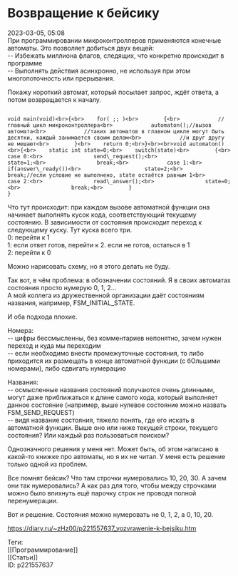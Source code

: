 Возвращение к бейсику
======================

   
 2023-03-05, 05:08   
   При программировании микроконтроллеров применяются конечные автоматы. Это позволяет добиться двух вещей:   
 -- Избежать миллиона флагов, следящих, что конкретно происходит в программе   
 -- Выполнять действия асинхронно, не используя при этом многопоточность или прерывания.   
   
 Покажу короткий автомат, который посылает запрос, ждёт ответа, а потом возвращается к началу.   
   
 
```
  
void main(void)<br>{<br>    for( ;; )<br>        {<br>            //главный цикл микроконтроллера<br>            automaton();//вызов автомата<br>            //таких автоматов в главном цикле могут быть десятки, каждый занимается своим делом<br>            //и друг другу не мешают<br>        }<br>    return 0;<br>}<br><br>void automaton()<br>{<br>    static int state=0;<br>    switch(state)<br>        {<br>            case 0:<br>                send\_request();<br>                state=1;<br>                break;<br>            case 1:<br>                if(answer\_ready())<br>                    state=2;<br>                break;//если условие не выполнено, state остаётся равным 1<br>            case 2:<br>                read\_answer();<br>                state=0;<br>                break;<br>        }  
}
```
   
   
 Что тут происходит: при каждом вызове автоматной функции она начинает выполнять кусок кода, соответствующий текущему состоянию. В зависимости от состояния происходит переход к следующему куску. Тут куска всего три.   
 0: перейти к 1   
 1: если ответ готов, перейти к 2. если не готов, остаться в 1   
 2: перейти к 0   
   
 Можно нарисовать схему, но я этого делать не буду.   
   
 Так вот, в чём проблема: в обозначении состояний. Я в своих автоматах состояния просто нумерую 0, 1, 2...   
 А мой коллега из дружественной организации даёт состояниям названия, например, FSM\_INITIAL\_STATE.   
   
 И оба подхода плохие.   
   
 Номера:   
 -- цифры бессмысленны, без комментариев непонятно, зачем нужен переход и куда мы переходим   
 -- если необходимо внести промежуточные состояния, то либо приходится их размещать в конце автоматной функции (с бОльшими номерами), либо сдвигать нумерацию   
   
 Названия:   
 -- осмысленные названия состояний получаются очень длинными, могут даже приближаться к длине самого кода, который выполняет данное состояние (например, выше нулевое состояние можно назвать FSM\_SEND\_REQUEST)   
 -- видя название состояния, тяжело понять, где его искать в автоматной функции. Выше оно или ниже текущей строки, текущего состояния? Или каждый раз пользоваться поиском?   
   
 Однозначного решения у меня нет. Может быть, об этом написано в какой-то книжке про автоматы, но я их не читал. У меня есть решение только одной из проблем.   
   
 Все помнят бейсик? Что там строчки нумеровались 10, 20, 30. А зачем они так нумеровались? А как раз для того, чтобы между строчками можно было впихнуть ещё парочку строк не проводя полной перенумерации.   
   
 Вот и решение. Состояния можно нумеровать не 0, 1, 2, а 0, 10, 20.   
     
 <https://diary.ru/~zHz00/p221557637_vozvrawenie-k-bejsiku.htm>   
   
 Теги:   
 [[Программирование]]   
 [[Статьи]]   
 ID: p221557637